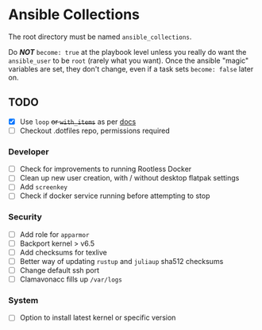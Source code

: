 # Ansible Collections

The root directory must be named `ansible_collections`.

Do ***NOT*** `become: true` at the playbook level unless you really do want the `ansible_user` to be `root` (rarely what you want). Once the ansible "magic" variables are set, they don't change, even if a task sets `become: false` later on.

## TODO

- [X] Use `loop` ~~or `with_items`~~ as per [docs](https://docs.ansible.com/ansible/latest/playbook_guide/playbooks_loops.html#comparing-loop-and-with)
- [ ] Checkout .dotfiles repo, permissions required

### Developer

- [ ] Check for improvements to running Rootless Docker
- [ ] Clean up new user creation, with / without desktop flatpak settings
- [ ] Add `screenkey`
- [ ] Check if docker service running before attempting to stop

### Security

- [ ] Add role for `apparmor`
- [ ] Backport kernel > v6.5
- [ ] Add checksums for texlive
- [ ] Better way of updating `rustup` and `juliaup` sha512 checksums
- [ ] Change default ssh port
- [ ] Clamavonacc fills up `/var/logs`

### System

- [ ] Option to install latest kernel or specific version
